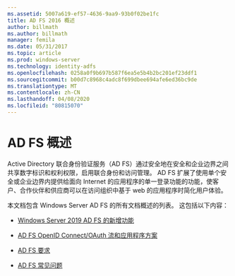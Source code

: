 ```yaml
---
ms.assetid: 5007a619-ef57-4636-9aa9-93b0f02be1fc
title: AD FS 2016 概述
author: billmath
ms.author: billmath
manager: femila
ms.date: 05/31/2017
ms.topic: article
ms.prod: windows-server
ms.technology: identity-adfs
ms.openlocfilehash: 0258a0f9b697b587f6ea5e5b4b2bc201ef23ddf1
ms.sourcegitcommit: b00d7c8968c4adc8f699dbee694afe6ed36bc9de
ms.translationtype: MT
ms.contentlocale: zh-CN
ms.lasthandoff: 04/08/2020
ms.locfileid: "80815070"
---
```

# <a name="ad-fs-overview"></a>AD FS 概述

Active Directory 联合身份验证服务（AD FS）通过安全地在安全和企业边界之间共享数字标识和权利权限，启用联合身份和访问管理。 AD FS 扩展了使用单个安全或企业边界内提供给面向 Internet 的应用程序的单一登录功能的功能，使客户、合作伙伴和供应商可以在访问组织中基于 web 的应用程序时简化用户体验。

本文档包含 Windows Server AD FS 的所有文档概述的列表。 这包括以下内容：
  
  
* [Windows Server 2019 AD FS 的新增功能](../ad-fs/overview/whats-new-active-directory-federation-services-windows-server.md)  
  
* [AD FS OpenID Connect/OAuth 流和应用程序方案](../ad-fs/overview/ad-fs-openid-connect-oauth-flows-scenarios.md) 

* [AD FS 要求](../ad-fs/overview/AD-FS-2016-Requirements.md)

* [AD FS 常见问题](../ad-fs/overview/AD-FS-FAQ.md)

  
  

